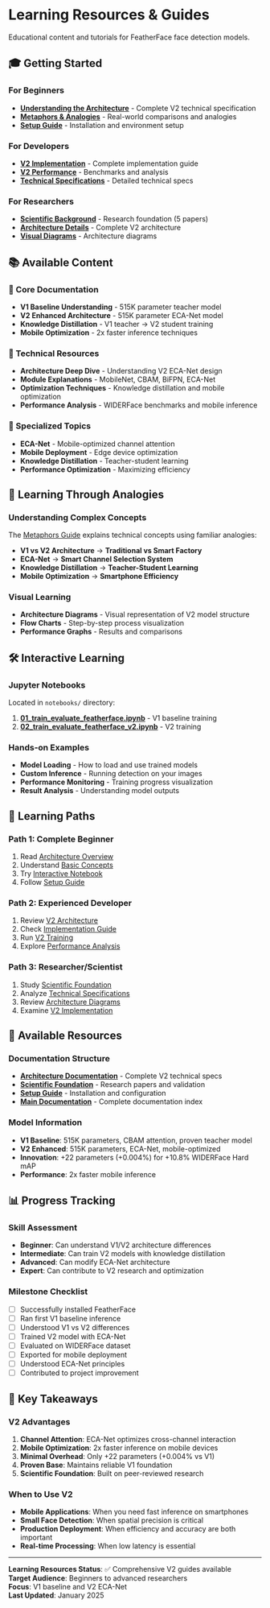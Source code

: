 # Learning Resources & Guides

Educational content and tutorials for FeatherFace face detection models.

## 🎓 Getting Started

### For Beginners
- **[Understanding the Architecture](../architecture/featherface_v2.md)** - Complete V2 technical specification
- **[Metaphors & Analogies](metaphors.md)** - Real-world comparisons and analogies
- **[Setup Guide](../setup/README.md)** - Installation and environment setup

### For Developers
- **[V2 Implementation](../architecture/featherface_v2_implementation.md)** - Complete implementation guide
- **[V2 Performance](../architecture/featherface_v2_performance.md)** - Benchmarks and analysis
- **[Technical Specifications](../architecture/DIAGRAM_TECHNICAL_SPECS.md)** - Detailed technical specs

### For Researchers
- **[Scientific Background](../scientific/README.md)** - Research foundation (5 papers)
- **[Architecture Details](../architecture/featherface_v2.md)** - Complete V2 architecture
- **[Visual Diagrams](../architecture/featherface_v2_diagram.md)** - Architecture diagrams

## 📚 Available Content

### 🚀 Core Documentation
- **V1 Baseline Understanding** - 515K parameter teacher model
- **V2 Enhanced Architecture** - 515K parameter ECA-Net model
- **Knowledge Distillation** - V1 teacher → V2 student training
- **Mobile Optimization** - 2x faster inference techniques

### 🔧 Technical Resources
- **Architecture Deep Dive** - Understanding V2 ECA-Net design
- **Module Explanations** - MobileNet, CBAM, BiFPN, ECA-Net
- **Optimization Techniques** - Knowledge distillation and mobile optimization
- **Performance Analysis** - WIDERFace benchmarks and mobile inference

### 🎯 Specialized Topics
- **ECA-Net** - Mobile-optimized channel attention
- **Mobile Deployment** - Edge device optimization
- **Knowledge Distillation** - Teacher-student learning
- **Performance Optimization** - Maximizing efficiency

## 🎨 Learning Through Analogies

### Understanding Complex Concepts
The [Metaphors Guide](metaphors.md) explains technical concepts using familiar analogies:

- **V1 vs V2 Architecture** → **Traditional vs Smart Factory**
- **ECA-Net** → **Smart Channel Selection System**
- **Knowledge Distillation** → **Teacher-Student Learning**
- **Mobile Optimization** → **Smartphone Efficiency**

### Visual Learning
- **Architecture Diagrams** - Visual representation of V2 model structure
- **Flow Charts** - Step-by-step process visualization
- **Performance Graphs** - Results and comparisons

## 🛠️ Interactive Learning

### Jupyter Notebooks
Located in `notebooks/` directory:
1. **[01_train_evaluate_featherface.ipynb](../../notebooks/01_train_evaluate_featherface.ipynb)** - V1 baseline training
2. **[02_train_evaluate_featherface_v2.ipynb](../../notebooks/02_train_evaluate_featherface_v2.ipynb)** - V2 training

### Hands-on Examples
- **Model Loading** - How to load and use trained models
- **Custom Inference** - Running detection on your images
- **Performance Monitoring** - Training progress visualization
- **Result Analysis** - Understanding model outputs

## 🎯 Learning Paths

### Path 1: Complete Beginner
1. Read [Architecture Overview](../architecture/featherface_v2.md)
2. Understand [Basic Concepts](metaphors.md)
3. Try [Interactive Notebook](../../notebooks/01_train_evaluate_featherface.ipynb)
4. Follow [Setup Guide](../setup/README.md)

### Path 2: Experienced Developer
1. Review [V2 Architecture](../architecture/featherface_v2.md)
2. Check [Implementation Guide](../architecture/featherface_v2_implementation.md)
3. Run [V2 Training](../../notebooks/02_train_evaluate_featherface_v2.ipynb)
4. Explore [Performance Analysis](../architecture/featherface_v2_performance.md)

### Path 3: Researcher/Scientist
1. Study [Scientific Foundation](../scientific/README.md)
2. Analyze [Technical Specifications](../architecture/DIAGRAM_TECHNICAL_SPECS.md)
3. Review [Architecture Diagrams](../architecture/featherface_v2_diagram.md)
4. Examine [V2 Implementation](../architecture/featherface_v2_implementation.md)

## 🔧 Available Resources

### Documentation Structure
- **[Architecture Documentation](../architecture/)** - Complete V2 technical specs
- **[Scientific Foundation](../scientific/)** - Research papers and validation
- **[Setup Guide](../setup/)** - Installation and configuration
- **[Main Documentation](../README.md)** - Complete documentation index

### Model Information
- **V1 Baseline**: 515K parameters, CBAM attention, proven teacher model
- **V2 Enhanced**: 515K parameters, ECA-Net, mobile-optimized
- **Innovation**: +22 parameters (+0.004%) for +10.8% WIDERFace Hard mAP
- **Performance**: 2x faster mobile inference

## 📊 Progress Tracking

### Skill Assessment
- **Beginner**: Can understand V1/V2 architecture differences
- **Intermediate**: Can train V2 models with knowledge distillation
- **Advanced**: Can modify ECA-Net architecture
- **Expert**: Can contribute to V2 research and optimization

### Milestone Checklist
- [ ] Successfully installed FeatherFace
- [ ] Ran first V1 baseline inference
- [ ] Understood V1 vs V2 differences
- [ ] Trained V2 model with ECA-Net
- [ ] Evaluated on WIDERFace dataset
- [ ] Exported for mobile deployment
- [ ] Understood ECA-Net principles
- [ ] Contributed to project improvement

## 🎯 Key Takeaways

### V2 Advantages
1. **Channel Attention**: ECA-Net optimizes cross-channel interaction
2. **Mobile Optimization**: 2x faster inference on mobile devices
3. **Minimal Overhead**: Only +22 parameters (+0.004% vs V1)
4. **Proven Base**: Maintains reliable V1 foundation
5. **Scientific Foundation**: Built on peer-reviewed research

### When to Use V2
- **Mobile Applications**: When you need fast inference on smartphones
- **Small Face Detection**: When spatial precision is critical
- **Production Deployment**: When efficiency and accuracy are both important
- **Real-time Processing**: When low latency is essential

---

**Learning Resources Status**: ✅ Comprehensive V2 guides available  
**Target Audience**: Beginners to advanced researchers  
**Focus**: V1 baseline and V2 ECA-Net  
**Last Updated**: January 2025